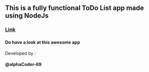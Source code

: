 <h2>This is a fully functional ToDo List app made using NodeJs</h2>

<h3><a href="">Link</a><h3>

<h4>Do have a look at this awesome app</h4>

Developed by :<h4>@alphaCoder-69</h4>
